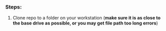### Steps:
  
  1. Clone repo to a folder on your workstation (__make sure it is as close to the base drive as possible, or you may get file path too long errors__)
